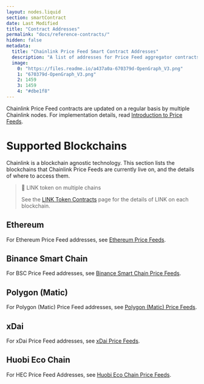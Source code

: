 ```yaml
---
layout: nodes.liquid
section: smartContract
date: Last Modified
title: "Contract Addresses"
permalink: "docs/reference-contracts/"
hidden: false
metadata: 
  title: "Chainlink Price Feed Smart Contract Addresses"
  description: "A list of addresses for Price Feed aggregator contracts on supported networks."
  image: 
    0: "https://files.readme.io/a437a0a-670379d-OpenGraph_V3.png"
    1: "670379d-OpenGraph_V3.png"
    2: 1459
    3: 1459
    4: "#dbe1f8"
---
```

Chainlink Price Feed contracts are updated on a regular basis by multiple Chainlink nodes. For implementation details, read [Introduction to Price Feeds](../using-chainlink-reference-contracts).

# Supported Blockchains

Chainlink is a blockchain agnostic technology. This section lists the blockchains that Chainlink Price Feeds are currently live on, and the details of where to access them.

> 📘 LINK token on multiple chains
>
> See the [LINK Token Contracts](../link-token-contracts) page for the details of LINK on each blockchain.

## Ethereum

For Ethereum Price Feed addresses, see [Ethereum Price Feeds](../ethereum-addresses).

## Binance Smart Chain

For BSC Price Feed addresses, see [Binance Smart Chain Price Feeds](../binance-smart-chain-addresses).

## Polygon (Matic)

For Polygon (Matic) Price Feed addresses, see [Polygon (Matic) Price Feeds](../matic-addresses).

## xDai

For xDai Price Feed addresses, see [xDai Price Feeds](../xdai-price-feeds).

## Huobi Eco Chain

For HEC Price Feed Addresses, see [Huobi Eco Chain Price Feeds](../huobi-eco-chain-price-feeds).
